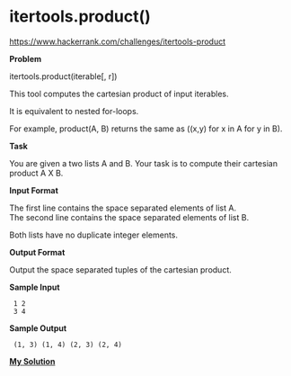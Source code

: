 # itertools.product()

https://www.hackerrank.com/challenges/itertools-product

**Problem**

itertools.product(iterable[, r])  

This tool computes the cartesian product of input iterables.   

It is equivalent to nested for-loops.   

For example, product(A, B) returns the same as ((x,y) for x in A for y in B).

**Task** 

You are given a two lists A and B. Your task is to compute their cartesian product A X B.

**Input Format**

The first line contains the space separated elements of list A.   
The second line contains the space separated elements of list B.  

Both lists have no duplicate integer elements.

**Output Format**

Output the space separated tuples of the cartesian product.

**Sample Input**

```
 1 2
 3 4
```

**Sample Output**

```
 (1, 3) (1, 4) (2, 3) (2, 4)
```

[**My Solution**](answer.py)
